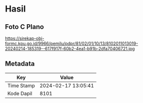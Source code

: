 # Hasil

## Foto C Plano

https://sirekap-obj-formc.kpu.go.id/9966/pemilu/pdpr/81/02/01/10/13/8102011013019-20240214-185319--617f917f-60b2-4ea1-b91b-2dfa70406721.jpg


## Metadata

| Key        | Value               |
| ---------- | ------------------- |
| Time Stamp | 2024-02-17 13:05:41 |
| Kode Dapil | 8101                |



